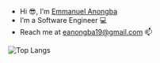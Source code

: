 - Hi 😎, I’m [Emmanuel Anongba](https://github.com/manuelnongba?tab=repositories)
- I’m a Software Engineer 💻
- Reach me at eanongba19@gmail.com 📫

<!---
manuelnongba/manuelnongba is a ✨ special ✨ repository because its `README.md` (this file) appears on your GitHub profile.
You can click the Preview link to take a look at your changes.
--->
<!-- ![GitHub Stats](https://github-readme-stats.vercel.app/api?username=manuelnongba&theme=radical) -->
![Top Langs](https://github-readme-stats.vercel.app/api/top-langs/?username=manuelnongba&layout=compact&theme=dark)
<!-- ![GitHub Streak](https://streak-stats.demolab.com/?user=manuelnongba&theme=radical) -->
